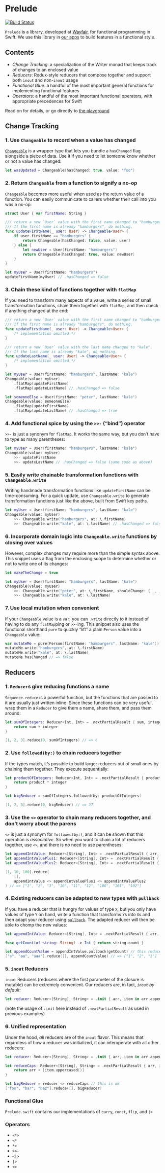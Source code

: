 # Prelude

[![Build Status](https://travis-ci.org/wayfair/prelude.svg?branch=master)](https://travis-ci.org/wayfair/prelude)

`Prelude` is a library, developed at [Wayfair](https://www.wayfair.com), for functional programming in Swift. We use this library in [our apps](https://itunes.apple.com/us/developer/wayfair-llc/id525522335) to build features in a functional style.

## Contents

* *Change Tracking*: a specialization of the Writer monad that keeps track of changes to an enclosed value
* *Reducers*: Redux-style reducers that compose together and support both `inout` and non-`inout` usage
* *Functional Glue*: a handful of the most important general functions for implementing functional features
* *Operators*: a handful of the most important functional operators, with appropriate precedences for Swift

Read on for details, or go directly to [the playground](https://github.com/wayfair/prelude/tree/master/Example/Prelude.playground)

## Change Tracking

### 1. Use `Changeable` to record when a value has changed

[`Changeable`](https://github.com/wayfair/prelude/blob/master/Sources/Prelude/ChangeTracking.swift) is a wrapper type that lets you bundle a `hasChanged` flag alongside a piece of data. Use it if you need to let someone know whether or not a value has changed:

```swift
let wasUpdated = Changeable(hasChanged: true, value: "foo")
```

### 2. Return `Changeable` from a function to signify a no-op

`Changeable` becomes more useful when used as the return value of a function. You can easily communicate to callers whether their call into you was a no-op:

```swift
struct User { var firstName: String }

/// return a new `User` value with the first name changed to "hamburgers".
/// If the first name is already "hamburgers", do nothing.
func updateFirstName(_ user: User) -> Changeable<User> {
    if user.firstName == "hamburgers" {
        return Changeable(hasChanged: false, value: user)
    } else {
        let newUser = User(firstName: "hamburgers")
        return Changeable(hasChanged: true, value: newUser)
    }
}

let myUser = User(firstName: "hamburgers")
updateFirstName(myUser) // .hasChanged => false
```

### 3. Chain these kind of functions together with `flatMap`

If you need to transform many aspects of a value, write a series of small transformation functions, chain them together with `flatMap`, and then check if anything changed at the end:

```swift
/// return a new `User` value with the first name changed to "hamburgers".
/// If the first name is already "hamburgers", do nothing.
func updateFirstName(_ user: User) -> Changeable<User> {
    /* implementation omitted */
}

/// return a new `User` value with the last name changed to "kale".
/// If the last name is already "kale", do nothing.
func updateLastName(_ user: User) -> Changeable<User> {
    /* implementation omitted */
}

let myUser = User(firstName: "hamburgers", lastName: "kale")
Changeable(value: myUser)
    .flatMap(updateFirstName)
    .flatMap(updateLastName) // .hasChanged => false

let someoneElse = User(firstName: "peter", lastName: "kale")
Changeable(value: someoneElse)
    .flatMap(updateFirstName)
    .flatMap(updateLastName) // .hasChanged => true
```

### 4. Add functional spice by using the `>>-` (“bind”) operator

`>>-` is just a synonym for `flatMap`. It works the same way, but you don’t have to type as many parentheses:

```swift
let myUser = User(firstName: "hamburgers", lastName: "kale")
Changeable(value: myUser)
    >>- updateFirstName
    >>- updateLastName // .hasChanged => false (same code as above)
```

### 5. Easily write chainable transformation functions with `Changeable.write`

Writing handmade transformation functions like `updateFirstName` can be time-consuming. For a quick update, use `Changeable.write` to generate transformation functions just like the above, built from Swift key paths.

```swift
let myUser = User(firstName: "hamburgers", lastName: "kale")
Changeable(value: myUser)
    >>- Changeable.write("hamburgers", at: \.firstName)
    >>- Changeable.write("kale", at: \.lastName) // .hasChanged => false (same overall transformation as above)
```

### 6. Incorporate domain logic into `Changeable.write` functions by closing over values

However, complex changes may require more than the simple syntax above. This snippet uses a flag from the enclosing scope to determine whether or not to write one of its changes:

```swift
let makeTheChange = true

let myUser = User(firstName: "hamburgers", lastName: "kale")
Changeable(value: myUser)
    >>- Changeable.write("peter", at: \.firstName, shouldChange: { _, _ in makeTheChange })
    >>- Changeable.write("kale", at: \.lastName)
```

### 7. Use local mutation when convenient

If your `Changeable` value is a `var`, you can `.write` directly to it instead of having to do any `flatMap`ping or `>>-`ing. This snippet also uses the functional shorthand `pure` to quickly “lift” a plain `Person` value into a `Changeable` value:

```swift
var mutateMe = pure(Person(firstName: "hamburgers", lastName: "kale"))
mutateMe.write("hamburgers", at: \.firstName)
mutateMe.write("kale", at: \.lastName)
mutateMe.hasChanged // => false
```

## Reducers

### 1. `Reducer`s give reducing functions a name

`Sequence.reduce` is a powerful function, but the functions that are passed to it are usually just written inline. Since these functions can be very useful, wrap them in a `Reducer` to give them a name, share them, and pass them around:

```swift
let sumOfIntegers: Reducer<Int, Int> = .nextPartialResult { sum, integer in
    return sum + integer
}

[1, 2, 3].reduce(0, sumOfIntegers) // => 6
```

### 2. Use `followed(by:)` to chain reducers together

If the types match, it’s possible to build larger reducers out of small ones by chaining them together. They execute sequentially:

```swift
let productOfIntegers: Reducer<Int, Int> = .nextPartialResult { product, integer in
    return product * integer
}

let bigReducer = sumOfIntegers.followed(by: productOfIntegers)

[1, 2, 3].reduce(0, bigReducer) // => 27
```

### 3. Use the `<>` operator to chain many reducers together, and don’t worry about the parens

`<>` is just a synonym for `followed(by:)`, and it can be shown that this operation is _associative_. So when you want to chain a lot of reducers together, use `<>`, and there is no need to use parentheses:

```swift
let appendIntValue: Reducer<[String], Int> = .nextPartialResult { arr, integer in arr + ["\(integer)"] }
let appendIntValuePlus1: Reducer<[String], Int> = .nextPartialResult { arr, integer in arr + ["\(integer + 1)"] }
let appendIntValuePlus2: Reducer<[String], Int> = .nextPartialResult { arr, integer in arr + ["\(integer + 2)"] }

[1, 10, 100].reduce(
    [],
    appendIntValue <> appendIntValuePlus1 <> appendIntValuePlus2
) // => ["1", "2", "3", "10", "11", "12", "100", "101", "102"]
```

### 4. Existing reducers can be adapted to new types with `pullback`

If you have a reducer that is hungry for values of type `X`, but you only have values of type `Y` on hand, write a function that transforms `Y`s into `X`s and then adapt your reducer using [`pullback`](https://www.pointfree.co/blog/posts/22-some-news-about-contramap). The adapted reducer will then be able to chomp the new values:

```swift
let appendIntValue: Reducer<[String], Int> = .nextPartialResult { arr, integer in arr + ["\(integer)"] }

func getCount(of string: String) -> Int { return string.count }

let appendCountValue = appendIntValue.pullback(getCount) // this reducer has been adapted
["a", "aa", "aaa"].reduce([], appendCountValue) // => ["1", "2", "3"]
```

### 5. `inout` Reducers

`inout` Reducers (reducers where the first parameter of the closure is mutable) can be extremely convenient. Our reducers are, in fact, *`inout` by default:*

```swift
let reducer: Reducer<[String], String> = .init { arr, item in arr.append(item) }
```

(note the usage of `.init` here instead of `.nextPartialResult` as used in previous examples)

### 6. Unified representation

Under the hood, _all_ reducers are of the `inout` flavor. This means that regardless of how a reducer was initialized, it can interoperate with all other reducers:

```swift
let reducer: Reducer<[String], String> = .init { arr, item in arr.append(item) }

let reduceCaps: Reducer<[String], String> = .nextPartialResult { arr, item in
    return arr + [item.uppercased()]
}

let bigReducer = reducer <> reduceCaps // this is ok
["foo", "bar", "baz"].reduce([], bigReducer)
```

### Functional Glue

`Prelude.swift` contains our implementations of `curry`, `const`, `flip`, and `|>`

### Operators

* `<*>`
* `<*`
* `*>`
* `>>-`
* `<|>`
* `|>`
* `<>`
